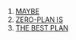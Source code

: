 1. [MAYBE](https://haeramk.im)
2. [ZERO-PLAN IS](https://haeramk.im)
3. [THE BEST PLAN](https://haeramk.im)
